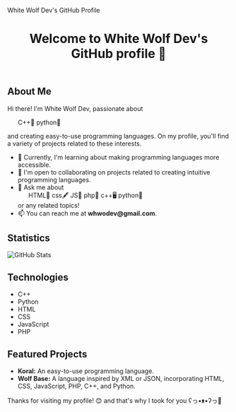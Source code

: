 <!DOCTYPE html>
<html lang="en">
<head>
    <meta charset="UTF-8">
    <meta name="viewport" content="width=device-width, initial-scale=1.0">
    <p>White Wolf Dev's GitHub Profile</p>
</head>
<body>
    <div class="container">
        <header>
            <h1>Welcome to White Wolf Dev's GitHub profile 👋</h1>
        </header>
        <section>
            <h2>About Me</h2>
            <p>Hi there! I'm White Wolf Dev, passionate about <ul>
<il>C++🐉</il>
<il>python🐍</il>
</ul> and creating easy-to-use programming languages. On my profile, you'll find a variety of projects related to these interests.</p>
            <ul>
                <li>🌱 Currently, I'm learning about making programming languages more accessible.</li>
                <li>👯 I'm open to collaborating on projects related to creating intuitive programming languages.</li>
                <li>💬 Ask me about <ul> 
<il>HTML🩻</il>
<il>css🖋️</il>
<il>JS🚀</il>
<il>php🐘</il>
<il>c++🖥️</il>
<il>python🐍</il>
</ul> or any related topics!</li>
                <li>📫 You can reach me at <strong>whwodev@gmail.com</strong>.</li>
            </ul>
        </section>
        <section>
            <h2>Statistics</h2>
            <img src="https://github-readme-stats.vercel.app/api?username=white-wolf-dev&show_icons=true&theme=radical" alt="GitHub Stats">
        </section>
        <section>
            <h2>Technologies</h2>
            <ul>
                <li>C++</li>
                <li>Python</li>
                <li>HTML</li>
                <li>CSS</li>
                <li>JavaScript</li>
                <li>PHP</li>
            </ul>
        </section>
        <section>
            <h2>Featured Projects</h2>
            <ul>
                <li><strong>Koral:</strong> An easy-to-use programming language.</li>
                <li><strong>Wolf Base:</strong> A language inspired by XML or JSON, incorporating HTML, CSS, JavaScript, PHP, C++, and Python.</li>
            </ul>
        </section>
        <footer>
            <p>Thanks for visiting my profile! 😊 and that's why I took for you ʕ⁠っ⁠•⁠ᴥ⁠•⁠ʔ⁠っ🍪</p>
        </footer>
    </div>
</body>
</html>